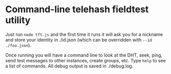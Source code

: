 Command-line telehash fieldtest utility
=======================================

Just run `node tft.js` and the first time it runs it will ask you for a nickname and store your identity in ./id.json (which can be overridden with `--id ./foo.json`).

Once running you will have a command line to look at the DHT, seek, ping, send test messages to other instances, create groups, etc. Type `help` to see a list of commands.  All debug output is saved in ./debug.log.